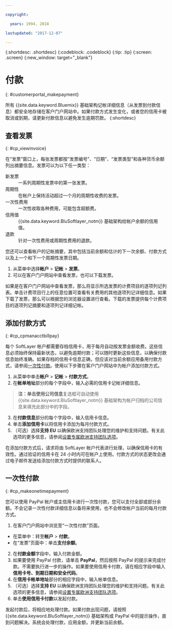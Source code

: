 ```yaml
---

copyright:

  years: 1994, 2018

lastupdated: "2017-12-07"

---
```


{:shortdesc: .shortdesc}
{:codeblock: .codeblock}
{:tip: .tip}
{:screen: .screen}
{:new_window: target="_blank"}


# 付款
{: #customerportal_makepayment}

所有 {{site.data.keyword.Bluemix}} 基础架构记帐详细信息（从发票到付款信息）都安全地存储在客户门户网站中。如果付款方式发生变化，或者您的信用卡被取消或到期，请更新付款信息以避免发生逾期罚款。
{:shortdesc}

## 查看发票
{: #cp_viewinvoice}

在“发票”窗口上，每张发票都按“发票编号”、“日期”、“发票类型”和各种货币余额列出摘要信息。发票可以为以下任一类型：

<dl>
<dt>新发票</dt>
<dd>一系列周期性发票中的第一张发票。</dd>
<dt>周期性</dt>
<dd>在帐户上保持活动超过一个月的周期性收费的发票。</dd>
<dt>一次性费用</dt>
<dd>一次性收取各种费用，可能包含超额费。</dd>
<dt>信用值</dt>
<dd>{{site.data.keyword.BluSoftlayer_notm}} 基础架构给帐户余额的信用值。</dd>
<dt>退款</dt>
<dd>针对一次性费用或周期性费用的退款。</dd>
</dl>

您还可以查看帐户的记帐摘要，其中包括当前余额和估计的下一次余额、付款方式以及上一个和下一个周期性发票日期。

1. 从菜单中选择**帐户** > **记帐** > **发票**。
2. 可以在客户门户网站中查看发票，也可以下载发票。

如果是在客户门户网站中查看发票，那么将显示所选发票的计费项目的逐项列记列表。单击计费项目行上的任意位置可查看有关费用的其他逐项列记详细信息。如果下载了发票，那么可以根据您的浏览器设置进行查看。下载的发票提供每个计费项目的逐项列记摘要和逐项列记详细记帐。

## 添加付款方式
{: #cp_cpmanacctbillpay}

每个 SoftLayer 帐户都需要存档信用卡，用于每月自动按发票金额收费。这些信息必须始终保持最新状态，以避免逾期付款；可以随时更新这些信息，以确保付款信息始终准确。如果存档的信用卡信息正确，但应该对当前余额应用备用付款方式，请参阅[一次性付款](/docs/customer-portal/cpmanacctbillpay.html#cp_makeonetimepayment)。使用以下步骤在客户门户网站中为帐户添加付款方式。

1. 从菜单中单击**帐户** > **记帐** > **付款方式**。
2. 在**帐单地址**部分的每个字段中，输入必需的信用卡记帐详细信息。
> **注：**单击**使用公司信息**复选框可自动使用 {{site.data.keyword.BluSoftlayer_notm}} 基础架构为帐户归档的公司信息来填充此部分中的字段。
3. 在**付款信息**部分的每个字段中，输入信用卡信息。
4. 单击**添加信用卡**以将信用卡添加为每月付款方式。
5. （可选）选择**支持 EU** 以确保欧洲支持团队处理您的维护和支持问题。有关此选项的更多信息，请参阅[设置专属欧洲支持团队选项](/docs/customer-portal/pay-invoice.html#cp_seteusupported)。

在添加付款方式后，请求将由 SoftLayer 帐户代表进行处理，以确保信用卡的有效性。通过验证的信用卡在 24 小时内可在帐户上使用。付款方式的状态更改会通过电子邮件发送给添加付款方式时提供的联系人。

## 一次性付款
{: #cp_makeonetimepayment}

您可以使用 PayPal 帐户或主信用卡进行一次性付款，您可以支付全部或部分余额。不会记录一次性付款详细信息以备将来使用，也不会修改帐户当前的每月付款方式。

1. 在客户门户网站中浏览至“一次性付款”页面。
 * 在菜单中：转至**帐户** > **付款**。
 * 在“发票”页面中：单击**支付余额**。
2. 在**付款金额**字段中，输入付款金额。
3. 如果要使用 PayPal 付款，请单击 **PayPal**，然后按照 PayPal 的提示来完成付款。不需要执行进一步的操作。如果要使用信用卡付款，请在相应字段中输入**信用卡号、到期日期和安全代码**。
4. 在**信用卡帐单地址**部分的相应字段中，输入帐单信息。
5. （可选）选择**支持 EU** 以确保欧洲支持团队处理您的维护和支持问题。有关此选项的更多信息，请参阅[设置专属欧洲支持团队选项](/docs/customer-portal/pay-invoice.html#cp_seteusupported)。
6. 单击**使用信用卡付款**以发起付款。

发起付款后，将相应地处理付款。如果付款出现问题，请按照 {{site.data.keyword.BluSoftlayer_notm}} 基础架构或 PayPal 中的提示操作，直到问题解决。系统会处理付款，应用金额，并更新当前余额。
